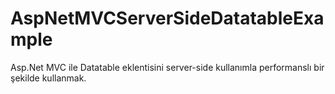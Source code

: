 # AspNetMVCServerSideDatatableExample
Asp.Net MVC ile Datatable eklentisini server-side kullanımla performanslı bir şekilde kullanmak.
